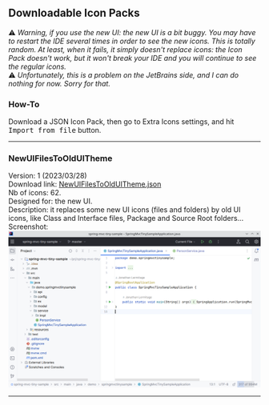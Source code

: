 ## Downloadable Icon Packs

:warning: *Warning, if you use the new UI: the new UI is a bit buggy. You may have to restart the IDE several times in order to see the new icons. This is totally random. At least, when it fails, it simply doesn't replace icons: the Icon Pack doesn't work, but it won't break your IDE and you will continue to see the regular icons.*  
:warning: *Unfortunately, this is a problem on the JetBrains side, and I can do nothing for now. Sorry for that.*

### How-To

Download a JSON Icon Pack, then go to Extra Icons settings, and hit <kbd>Import from file</kbd> button.

---

### NewUIFilesToOldUITheme

Version: 1 (2023/03/28)  
Download link: [NewUIFilesToOldUITheme.json](https://raw.githubusercontent.com/jonathanlermitage/intellij-extra-icons-plugin/master/themes/NewUIFilesToOldUITheme.json)  
Nb of icons: 62.    
Designed for: the new UI.  
Description: it replaces some new UI icons (files and folders) by old UI icons, like Class and Interface files, Package and Source Root folders...  
Screenshot:  
![NewUIFilesToOldUITheme Screenshot](media/NewUIFilesToOldUITheme.png)

---
